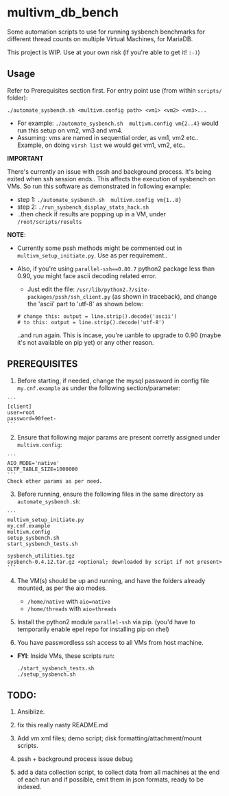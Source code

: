 # multivm_db_bench

Some automation scripts to use for running sysbench benchmarks
for different thread counts on multiple Virtual Machines, for MariaDB.

This project is WIP. Use at your own risk
(if you're able to get it! `:-)`)

## Usage

Refer to Prerequisites section first.
For entry point use (from within `scripts/` folder):

```
./automate_sysbench.sh <multivm.config path> <vm1> <vm2> <vm3>...
```

- For example: `./automate_sysbench.sh  multivm.config vm{2..4}` would run this setup
  on vm2, vm3 and vm4.
- Assuming: vms are named in sequential order, as vm1, vm2 etc..
  Example, on doing `virsh list` we would get vm1, vm2, etc..

__IMPORTANT__

  There's currently an issue with pssh and background process. It's being exited
  when ssh session ends.. This affects the execution of sysbench on VMs. So run
  this software as demonstrated in following example:

  - step 1: `./automate_sysbench.sh  multivm.config vm{1..8}`
  - step 2: `./run_sysbench_display_stats_hack.sh`
  - ..then check if results are popping up in a VM, under `/root/scripts/results`


__NOTE__:
  - Currently some pssh methods might be commented out in
    `multivm_setup_initiate.py`. Use as per requirement..
  - Also, if you're using `parallel-ssh==0.80.7` python2 package less than 0.90,
    you might face ascii decoding related error.
      - Just edit the file: `/usr/lib/python2.7/site-packages/pssh/ssh_client.py`
      (as shown in traceback), and change the 'ascii' part to 'utf-8' as shown below:

      ```
      # change this: output = line.strip().decode('ascii')
      # to this: output = line.strip().decode('utf-8')
      ```

      ..and run again. This is incase, you're uanble to upgrade to 0.90
      (maybe it's not available on pip yet) or any other reason.

## PREREQUISITES

  1. Before starting, if needed, change the mysql password in config file `my.cnf.example`
  as under the following section/parameter:

    ```
    [client]
    user=root
    password=90feet-
    ```

  2. Ensure that following major params are present corretly assigned under `multivm.config`:

    ```
    AIO_MODE='native'
    OLTP_TABLE_SIZE=1000000
    ```
    Check other params as per need.

  3. Before running, ensure the following files in the same directory as `automate_sysbench.sh`:

    ```
    multivm_setup_initiate.py
    my.cnf.example
    multivm.config
    setup_sysbench.sh
    start_sysbench_tests.sh

    sysbench_utilities.tgz
    sysbench-0.4.12.tar.gz <optional; downloaded by script if not present>
    ```

  4. The VM(s) should be up and running, and have the folders already mounted,
    as per the aio modes.

      - `/home/native` with `aio=native`
      - `/home/threads` with `aio=threads`

  5. Install the python2 module `parallel-ssh` via pip.
    (you'd have to temporarily enable epel repo for installing pip on rhel)

  6. You have passwordless ssh access to all VMs from host machine.

- __FYI__: Inside VMs, these scripts run:

  ```
  ./start_sysbench_tests.sh
  ./setup_sysbench.sh
  ```

## TODO:

  1. Ansiblize.

  2. fix this really nasty README.md

  3. Add vm xml files; demo script; disk formatting/attachment/mount
     scripts.

  4. pssh + background process issue debug

  5. add a data collection script, to collect data from all machines at the end of each run
     and if possible, emit them in json formats, ready to be indexed.
